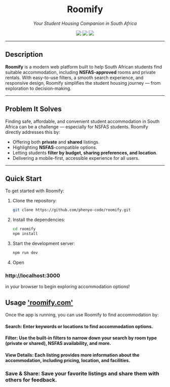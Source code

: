 <h1 align="center">Roomify</h1>

<p align="center">
  <i>Your Student Housing Companion in South Africa</i>
</p>

<p align="center">
  <img src="https://img.shields.io/badge/last%20commit-june-2ea44f?style=flat-square" />
  <img src="https://img.shields.io/badge/next.js-15.1.6-black?logo=nextdotjs&style=flat-square" />
  <img src="https://img.shields.io/badge/React-19.0.0-61DAFB?logo=react&style=flat-square" />
</p>

---

## Description

**Roomify** is a modern web platform built to help South African students find suitable accommodation, including **NSFAS-approved** rooms and private rentals. With easy-to-use filters, a smooth search experience, and responsive design, Roomify simplifies the student housing journey — from exploration to decision-making.

---

## Problem It Solves

Finding safe, affordable, and convenient student accommodation in South Africa can be a challenge — especially for NSFAS students. Roomify directly addresses this by:

- Offering both **private** and **shared** listings.
- Highlighting **NSFAS**-compatible options.
- Letting students **filter by budget, sharing preferences, and location**.
- Delivering a mobile-first, accessible experience for all users.

---

## Quick Start
To get started with Roomify:

1. Clone the repository:
   ```bash
   git clone https://github.com/phenyo-code/roomify.git

   
2. Install the dependencies:
    ```bash
    cd roomify
    npm install

3. Start the development server:
    ```bash
    npm run dev


4. Open
### http://localhost:3000
in your browser to begin exploring accommodation options!




## Usage  ['roomify.com'](https://roomify-seven.vercel.app/)
Once the app is running, you can use Roomify to find accommodation by:

#### Search: Enter keywords or locations to find accommodation options.
#### Filter: Use the built-in filters to narrow down your search by room type (private or shared), NSFAS availability, and more.
#### View Details: Each listing provides more information about the accommodation, including pricing, location, and facilities.
### Save & Share: Save your favorite listings and share them with others for feedback.
